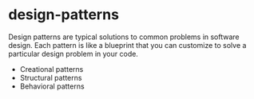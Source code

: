 # design-patterns

Design patterns are typical solutions to common problems in software design. Each pattern is like a blueprint that you can customize to solve a particular design problem in your code.

* Creational patterns
* Structural patterns
* Behavioral patterns
